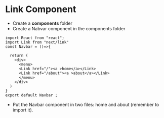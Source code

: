 # Link Component 

* Create a **components** folder
* Create a Nabvar component in the components folder

```
import React from "react";
import Link from "next/link"
const Navbar = ()=>{

  return (
    <div>
      <menu>
      <Link href="/"><a >home</a></Link>
      <Link href="/about"><a >about</a></Link>
      </menu>
    </div>
  )
}
export default Navbar ;
```

* Put the Navbar component in two files: home and about (remember to import it).



